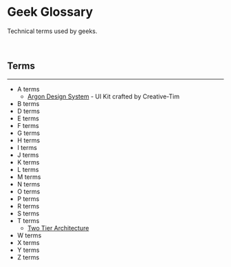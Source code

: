 # Geek Glossary
Technical terms used by geeks. 

<br />

## Terms
---
- A terms
    - [Argon Design System](/what-is/argon-design-system) - UI Kit crafted by Creative-Tim
- B terms
- D terms
- E terms
- F terms
- G terms
- H terms
- I terms
- J terms
- K terms
- L terms
- M terms
- N terms
- O terms
- P terms
- R terms
- S terms
- T terms
    - [Two Tier Architecture](/what-is/two-tier-architecture)
- W terms
- X terms
- Y terms
- Z terms


